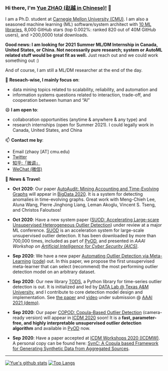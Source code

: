 ### Hi there, I'm [Yue ZHAO (赵越 in Chinese)!](https://www.andrew.cmu.edu/user/yuezhao2/) 👋


I am a Ph.D. student at [Carnegie Mellon University (CMU)](https://www.cmu.edu/). I am also a seasoned machine learning (ML) software/system architect with [10 ML libraries](https://github.com/yzhao062), 8,000 GitHub stars (top 0.002%: ranked 820 out of 40M GitHub users), and >200,0000 total downloads.

**Good news: I am looking for 2021 Summer ML/DM Internship in Canada, United States, or China. Not necessarily pure research; system or AutoML related stuff would be great fit as well.** Just reach out and we could work something out :)

And of course, I am still a ML/DM researcher at the end of the day.

🔭 **Reseach-wise, I mainly focus on**:

- data mining topics related to scalability, reliability, and automation and
- information systems questions related to interaction, trade-off, and cooperation between human and “AI”

😄 **I am open to**:

- collaboration opportunities (anytime & anywhere & any type) and 
- research internships (open for Summer 2021). I could legally work in Canada, United States, and China

📫 **Contact me by**:
- Email (zhaoy [AT] cmu.edu)
- [Twitter](https://twitter.com/yzhao062)
- [知乎:「微调」](https://www.zhihu.com/people/breaknever)
- [WeChat (微信)](https://www.andrew.cmu.edu/user/yuezhao2/files/ID_zhaoyueyue1002.JPG)


💬 **News & Travel**:

- **Oct 2020**: Our paper [AutoAudit: Mining Accounting and Time-Evolving Graphs](https://github.com/mengchillee/AutoAudit) will appear in [BigData 2020](http://bigdataieee.org/BigData2020/). It is a system for
detecting anomalies in time-evolving graphs. Great work with Meng-Chieh Lee, Aluna Wang, Pierre Jinghong Liang, Leman Akoglu, Vincent S. Tseng, and Christos Faloutsos!


- **Oct 2020**: Have a new system paper ([SUOD: Accelerating Large-scare Unsupervised Heterogeneous Outlier Detection](https://www.andrew.cmu.edu/user/yuezhao2/papers/20-preprint-suod.pdf)) under review at a major ML conference. [SUOD](https://github.com/yzhao062/SUOD) is an
acceleration system for large-scale unsupervised outlier detection. It has been downloaded by more than 700,000 times, included as part of [PyOD](https://github.com/yzhao062/pyod), and presented in *AAAI Workshop on* [*Artificial Intelligence for Cyber Security (AICS)*](http://aics.site/AICS2020/).


- **Sep 2020**: We have a new paper [Automating Outlier Detection via Meta-Learning](https://arxiv.org/abs/2009.10606) ([code](https://github.com/yzhao062/MetaOD)) out. In this paper, we propose the first unsupervised meta-learner that can select (recommend) the most performing outlier detection model on an arbitrary dataset. 

- **Sep 2020**: Our new library [TODS](https://github.com/datamllab/tods), a Python library for time-series outlier detection is out. It is initialized and led by [DATA Lab @ Texas A&M University](https://people.engr.tamu.edu/xiahu/people.html), 
and I contribute to core detection model design and implementation. See [the paper](https://arxiv.org/pdf/2009.09822.pdf) and [video](https://www.youtube.com/watch?v=H0bBXuDUe7s&feature=youtu.be) under submission @ [AAAI 2021 (demo)](https://aaai.org/Conferences/AAAI-21/aaai21demoscall/).

- **Sep 2020**: Our paper [COPOD: Copula-Based Outlier Detection](papers/20-icdm-copod.pdf) (camera-ready version) will appear in [ICDM 2020](http://icdm2020.bigke.org/) soon!
It is a **fast, parameter-free, and highly interpretable unsupervised outlier detection algorithm** and available in [PyOD](https://github.com/yzhao062/pyod) now.

- **Sep 2020**: Have a paper accepted at [ICDM Workshops 2020 (ICDMW)](https://msdm20.loria.fr/). A personal copy can be found here: [SynC: A Copula based Framework for Generating Synthetic Data from Aggregated Sources](papers/20-icdmw-sync.pdf).


----

[![Yue's github stats](https://github-readme-stats.vercel.app/api?username=yzhao062&theme=material-palenight&count_private=true&hide=contribs)](https://github.com/anuraghazra/github-readme-stats)
[![Top Langs](https://github-readme-stats.vercel.app/api/top-langs/?username=yzhao062&theme=material-palenight&hide=Jupyter&layout=compact)](https://github.com/anuraghazra/github-readme-stats)

<!--
**yzhao062/yzhao062** is a ✨ _special_ ✨ repository because its `README.md` (this file) appears on your GitHub profile.

Here are some ideas to get you started:

- 🔭 I’m currently working on ...
- 🌱 I’m currently learning ...
- 👯 I’m looking to collaborate on ...
- 🤔 I’m looking for help with ...
- 💬 Ask me about ...
- 📫 How to reach me: ...
- 😄 Pronouns: ...
- ⚡ Fun fact: ...

I am the author/core developer of various machine learning tools and systems with more than millions of downloads. 
-->
